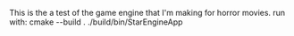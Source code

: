 This is the a test of the game engine that I'm making for horror movies. 
run with: 
cmake --build .
./build/bin/StarEngineApp

